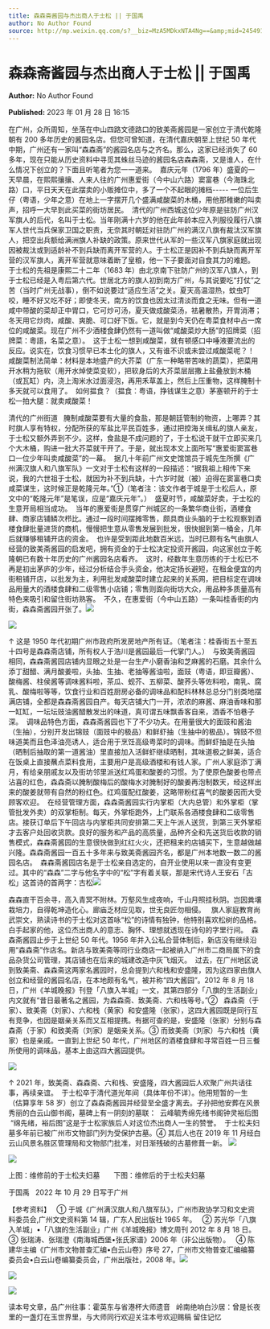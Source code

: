 ```yaml
---
title: 森森斋酱园与杰出商人于士松 || 于国禹
author: No Author Found
source: http://mp.weixin.qq.com/s?__biz=MzA5MDkxNTA4Ng==&amp;mid=2454913070&amp;idx=1&amp;sn=485aeed80c7473970f8e2272d593c406&amp;chksm=87a3c84fb0d44159662795e54510627a5543cd2b6ac09ed97553a16284ad7b2516a0ab2c7103&poc_token=HJ_Do2ejHyO-wNZGG8Q1S8FdPgy1YBBEob-nUEme
---
```


# 森森斋酱园与杰出商人于士松 || 于国禹

**Author:** No Author Found

**Published:** 2023 年 01 月 28 日 16:15

在广州，众所周知，坐落在中山四路文德路口的致美斋酱园是一家创立于清代乾隆朝有 200 多年历史的酱园名店。但您可曾知道，在清代嘉庆朝至上世纪 50 年代中期，广州还有一家叫“森森斋”的酱园名店与之齐名。那么，这家已经消失了 60 多年，现在只能从历史资料中寻觅其蛛丝马迹的酱园名店森森斋，又是谁人，在什么情况下创立的？下面且听笔者为您一一道来。  嘉庆元年（1796 年）盛夏的一天早晨，在熙熙攘攘、人来人往的广州惠爱街（今中山六路）窦富巷（今海珠北路）口，平日天天在此摆卖的小贩摊位中，多了一个不起眼的摊档----- 一位后生仔（粤语，少年之意）在地上一字摆开几个盛满咸酸菜的木桶，用他那稚嫩的叫卖声，招呼一大早到此买菜的街坊居民。  清代的广州西城这位少年原是驻防广州汉军旗人的后代，名叫于士松。当年刚满十六岁的他在此年龄本应入列服役履行八旗军人世代当兵保家卫国之职责，无奈其时朝廷对驻防广州的满汉八旗有裁汰汉军旗人，把空出兵额给满洲旗人补缺的政策。原来世代从军的一些汉军八旗家庭就出现因被裁汰或到适龄补不到兵缺而离开军营的人。于士松正是因补不到兵缺而离开军营的汉军旗人，离开军营就意味着断了皇粮，他一下子要面对自食其力的难题。  于士松的先祖是康熙二十二年（1683 年）由北京南下驻防广州的汉军八旗人，到于士松已经是入粤后第六代。世居北方的旗人初到南方广州，与其说要吃“打仗”之苦（当时广州无战事），倒不如说要过“适应生活”之关。夏天高温湿热，蚊虫叮咬，睡不好又吃不好；即使冬天，南方的饮食也因太过清淡而食之无味。但有一道咸中带酸的菜却正中胃口，它可炒可汤，夏天做成酸菜汤，袪暑散热，开胃消滞；冬天用它炒肉，咸酸、爽脆、可口好下饭。它，就是到今天仍在粤菜食材中占一席位的咸酸菜。现在广州不少酒楼食肆仍然有一道叫做“咸酸菜炒大肠”的招牌菜（招牌菜：粵語，名菜之意）。  这于士松一想到咸酸菜，就有顿感口中唾液要流出的反应。说实在，饮食习惯早已本土化的旗人，又有谁不识或未尝过咸酸菜呢？！  咸酸菜制法简单：材料是本地盛产的大芥菜（广东一种略带苦味的蔬菜），把菜用开水稍为拖软（用开水焯使菜变软），把软身后的大芥菜层层撒上盐叠放到木桶（或瓦缸）内，浇上淘米水过面浸泡，再用禾草盖上，然后上压重物，这样腌制十多天就可以食用了。  如何揾食？（揾食：粤语，挣钱谋生之意）茅塞顿开的于士松一拍大腿：就卖咸酸菜！

清代的广州街道   腌制咸酸菜要有大量的食盐，那是朝廷管制的物资，上哪弄？其时旗人享有特权，分配所获的军盐比平民百姓多，通过把控海关缉私的旗人亲友，于士松又额外弄到不少。这样，食盐是不成问题的了，于士松说干就干立即买来几个大木桶，购进一批大芥菜就干开了。于是，就出现本文上面所写“惠爱街窦富巷口一位少年叫卖咸酸菜”的一幕。  据几十年前广州文史馆馆员于城先生所撰《广州满汉旗人和八旗军队》一文对于士松有这样的一段描述：“据我祖上相传下来说，我的六世祖于士松，就因为补不到兵缺，十六岁时就（被）迫得在窦富巷口卖咸菜谋生，这时候正是乾隆元年。”①（笔者注：该文作者于城是于士松后人，原文中的“乾隆元年”是笔误，应是“嘉庆元年”。）  盛夏时节，咸酸菜好卖，于士松的生意开局相当成功。  当年的惠爱街是贯穿广州城区的一条繁华商业街，酒楼食肆、商家店铺鳞次栉比。通过一段时间摆摊零售，颇具商业头脑的于士松观察到酒楼食肆批量进货的商机，慢慢把生意从零售发展到批发，很快掘到第一桶金，几年后就赚够租铺开店的资金。  也许是受到距此地数百米远，当时已颇有名气由旗人经营的致美斋酱园的启发吧，拥有资金的于士松决定投资开酱园，向这家创立于乾隆朝已有数十年历史的广州酱园名店看齐。  这时，经数年生意历练的于士松已不再是初出茅庐的少年，经过分析结合手头资金，他决定扬长避短，在租金便宜的内街租铺开店，以批发为主，利用批发咸酸菜时建立起来的关系网，把目标定在调味品用量大的酒楼食肆和二级零售小店铺；零售则面向街坊大众，用品种多质量高有特色来吸引和留住街坊熟客。  不久，在惠爱街（今中山五路）一条叫桂香街的内街，森森斋酱园开张了。![](https://mmbiz.qpic.cn/mmbiz_jpg/PJWG74pLsMa5S35arIjG9QkFe1wNicRibz5sxrF78PNvDKUGURvzAfasId5P3x7bzcib0nKKW6Bwe6JKH5I1pPapw/640)

![](https://mmbiz.qpic.cn/mmbiz_jpg/PJWG74pLsMa5S35arIjG9QkFe1wNicRibzJVamS5icciatw77h6WHyVIWjlibRU9nkVNgLzHqoiaMjxx5GyjFzbJrBwQ/640)

↑ 这是 1950 年代初期广州市政府所发房地产所有证。（笔者注：桂香街五十至五十四号是森森斋店铺，所有权人于浩川是酱园最后一代掌门人。）  与致美斋酱园相同，森森斋酱园店铺内显眼之处是一台生产小磨香油和芝麻酱的石磨。其余什么添丁甜醋、满月酸姜啦，头抽、生抽、老抽等酱油啦，面豉（粤语，即豆瓣酱）、酸梅酱、柱侯酱等调味酱料啦，茶瓜、蚬芥、五柳菜、酸荞头等佐料啦，南乳、腐乳、酸梅啦等等，饮食行业和百姓厨房必备的调味品和配料林林总总分门别类地摆满店铺，全都是森森斋酱园自产。每天店铺大门一开，浓浓的麻酱、麻油香味和那一缸缸，一坛坛豉油酱醋散发出的味道，真可谓五味飘香客自来，酒香不怕巷子深。  调味品特色方面，森森斋酱园也下了不少功夫。在用量很大的面豉和酱油（生抽），分别开发出锦豉（面豉中的极品）和鲜虾抽（生抽中的极品）。锦豉不但味道美而且色泽油亮诱人，适合用于烹饪高级粤菜时的调味。而鲜虾抽是在头抽（晒制后抽取的第一道酱油）里直接加入活鲜虾继续晒制，其味道极之鲜美，适合在饭桌上直接蘸点菜料食用，主要用户是高级酒楼和有钱人家。广州人家庭添丁满月，有给亲朋戚友以及街坊邻里派送红鸡蛋和酸姜的习惯。为了使原色酸姜也带点沾喜的红色，森森斋以腌制酸梅后的酸梅水对腌制好的酸姜再泡制数天，经这样出来的酸姜就带有自然的粉红色。红鸡蛋配红酸姜，这略带粉红喜气的酸姜因而大受顾客欢迎。  在经营管理方面，森森斋酱园实行内掌柜（大内总管）和外掌柜（掌管批发外卖）的双掌柜制。每天，外掌柜跑外，上门联系各酒楼食肆和二级零售店。接获订单后下午回店与内掌柜共同安排第二天上午派人送货，到第三天外掌柜才去客户处回收货款。良好的服务和产品的高质量，品种齐全和先送货后收款的销售模式，森森斋酱园的生意很快做到红红火火，还把租来的店铺买下，生意越做越兴隆。森森斋酱园一百五十多年来与致美斋酱园齐名，都是广州本地数一数二的酱园名店。  森森斋酱园店名是于士松亲自选定的，自开业使用以来一直没有变更过。其中的“森森”二字与他名字中的“松”字有着关联，那是宋代诗人王安石「古松」这首诗的首两字：古松![](https://mmbiz.qpic.cn/mmbiz_jpg/PJWG74pLsMa5S35arIjG9QkFe1wNicRibzXfzHT4icbqdpYvJtKCYian5zDl2anJzQx3ckxwTQ320I7BL2pKZSTHBQ/640)

森森直干百余寻，高入青冥不附林。万壑风生成夜响，千山月照挂秋阴。岂因粪壤栽培力，自得乾坤造化心。廊庙乏材应见取，世无良匠勿相侵。   旗人家庭教育尚武崇文，熟读诗书的于士松对这首咏“松”的诗情有独钟，他特别喜欢松树的品格。白手起家的他，这位杰出商人的意志、胸怀、理想就透现在诗句的字里行间。  森森斋酱园止步于上世纪 50 年代。1956 年并入公私合营体制后，新店没有继续沿用“森森斋”作店名。新店与致美斋等同行业商店一起被纳入广州市二商局属下的食品杂货公司管理，其店铺也在后来的城建改造中灰飞烟灭。  过去，在广州地区说到致美斋、森森斋这两家名酱园时，总会提到六和栈和安盛隆，因为这四家由旗人创立和经营的酱园名店，在本地颇有名气，被并称“四大酱园”。2012 年 8 月 18 日，广州《羊城晚报》刊登「八旗入羊城」一文，其第四部分「八旗的生活副业」内文就有“昔日最著名之酱园，为森森斋、致美斋、六和栈等号。”②   森森斋（于家）、致美斋（刘家）、六和栈（黄家）和安盛隆（张家），这四大酱园既是同行互有竞争，也因是姻亲关系而又互相提携。有据可查的是，安盛隆（张家）分别与森森斋（于家）和致美斋（刘家）是姻亲关系。③ 而致美斋（刘家）与六和栈（黄家）也是亲戚。一直到上世纪 50 年代，广州地区的酒楼食肆和寻常百姓一日三餐所使用的调味品，基本上由这四大酱园提供。

![](https://mmbiz.qpic.cn/mmbiz_png/Ljib4So7yuWgIM7ul7KPyPelicJfZG8cwP6Vs3jDicKora5ppfpHOjYBnkVCs7icRI8GjVLR9RTlGiciaC0oCsZOKFEQ/640?wx_fmt=png)

↑ 2021 年，致美斋、森森斋、六和栈、安盛隆，四大酱园后人欢聚广州共话往事，再续亲谊。  于士松卒于清代道光年间（具体年份不详）。他用短暂的一生（估算享年 58 岁）创立了森森斋酱园并经营至全盛才离去。子孙把他安葬在风景秀丽的白云山御书阁，墓碑上有一阴刻的墓联：  云峰毓秀绵先绪书阁钟灵裕后图  “绵先绪，裕后图”这是于士松家族后人对这位杰出商人一生的赞誉。  于士松夫妇墓多年前已被广州市文物部门列为受保护古墓。④ 其后人也在 2019 年 11 月经白云山风景名胜区管理局和文物部门批准，对日渐残破的古墓修葺一新。 ![](https://mmbiz.qpic.cn/mmbiz_png/bL2iaicTYdZn4L4U7u0K9DUSQPSTApT9Y7AIK3z6QzCclb30Hpc3PK56VK9xdIxxd2y79fE5D0jl8ErzhuXfWAww/640?wx_fmt=png)

![](https://mmbiz.qpic.cn/mmbiz_png/Ljib4So7yuWgkPsqicRMZgAp34sffkVUyl58r7d3IMLDce7OMpgbSU5mpMgtSXiaM5sqfWO7eye1cZFEJ3pQt9sBQ/640?wx_fmt=png)

上图：维修前的于士松夫妇墓       下图：维修后的于士松夫妇墓

于国禹   2022 年 10 月 29 日写于广州

【参考资料】   ① 于城《广州满汉旗人和八旗军队》，广州市政协学习和文史资料委员会,广州文史资料第 14 辑，广东人民出版社 1965 年。   ② 苏光华「八旗入羊城」•「八旗的生活副业」广州《羊城晚报》博文周刊 2012 年 8 月 18 日。   ③ 张瑞涛、张瑞澄《南海城西堡•张氏家谱》2006 年（非公出版物）。   ④ 陈建华主编《广州市文物普查汇编•白云山卷》序号 27，广州市文物普查汇编编纂委员会•白云山卷编纂委员会，广州出版社，2008 年。![](https://mmbiz.qpic.cn/mmbiz_jpg/PJWG74pLsMa5S35arIjG9QkFe1wNicRibzyicfOoJntzzP7AHSILAnor3XvpSIUqRHUBym9vyNXR8ibd2JJfm7GJVw/640)

![](https://mmbiz.qpic.cn/mmbiz_jpg/PJWG74pLsMa5S35arIjG9QkFe1wNicRibzHMMicjgSUtQxT1n5jbdRTRZiaHd0IiaS2q0Lg9hNFibvBCdticsWbMXxicbg/640)

![](https://mmbiz.qpic.cn/mmbiz_jpg/PJWG74pLsMa5S35arIjG9QkFe1wNicRibziaUsLicdK36iaCWbHtpEGxsyKsRRu7GTGFM7F7Xc1BVAKcD5l1Qibf1jNg/640)

读本号文章，品广州往事：霍英东与省港杯大师遗音   岭南绝响白沙居：曾是长夜里的一盏灯在玉世界里，与大师同行欢迎关注本号欢迎赐稿 留住记忆
